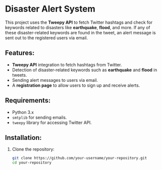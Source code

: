 # Disaster Alert System

This project uses the **Tweepy API** to fetch Twitter hashtags and check for keywords related to disasters like **earthquake**, **flood**, and more. If any of these disaster-related keywords are found in the tweet, an alert message is sent out to the registered users via email.

## Features:
- **Tweepy API** integration to fetch hashtags from Twitter.
- Detection of disaster-related keywords such as **earthquake** and **flood** in tweets.
- Sending alert messages to users via email.
- A **registration page** to allow users to sign up and receive alerts.

## Requirements:
- Python 3.x
- `smtplib` for sending emails.
- `tweepy` library for accessing Twitter API.
  
## Installation:
1. Clone the repository:
   ```bash
   git clone https://github.com/your-username/your-repository.git
   cd your-repository
